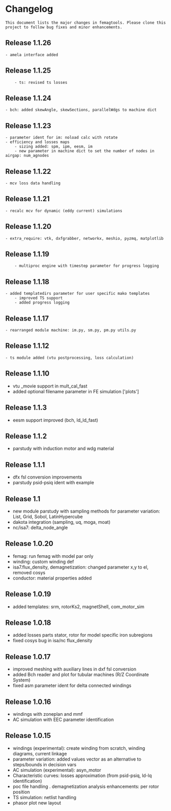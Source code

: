 # Changelog

	This document lists the major changes in femagtools. Please clone this project to follow bug fixes and minor enhancements.

## Release 1.1.26
	- amela interface added

## Release 1.1.25
        - ts: revised ts losses

## Release 1.1.24
	- bch: added skewAngle, skewSections, parallelWdgs to machine dict

## Release 1.1.23
	- parameter ident for im: noload calc with rotate
	- efficiency and losses maps
        - sizing added: spm, ipm, eesm, im
        - new parameter in machine dict to set the number of nodes in airgap: num_agnodes
## Release 1.1.22
	- mcv loss data handling

## Release 1.1.21
	- recalc mcv for dynamic (eddy current) simulations

## Release 1.1.20
	- extra_require: vtk, dxfgrabber, networkx, meshio, pyzmq, matplotlib

## Release 1.1.19
        - multiproc engine with timestep parameter for progress logging

## Release 1.1.18
	- added templatedirs parameter for user specific mako templates
        - improved TS support
        - added progress logging

## Release 1.1.17
	- rearranged module machine: im.py, sm.py, pm.py utils.py

## Release 1.1.12
	- ts module added (vtu postprocessing, loss calculation)

## Release 1.1.10
- vtu _movie support in mult_cal_fast
- added optional filename parameter in FE simulation ['plots']

## Release 1.1.3
- eesm support improved (bch, ld_ld_fast)

## Release 1.1.2
- parstudy with induction motor and wdg material

## Release 1.1.1
- dfx fsl conversion improvements
- parstudy psid-psiq ident with example

## Release 1.1
- new module parstudy with sampling methods for parameter variation: List, Grid, Sobol, LatinHypercube
- dakota integration (sampling, uq, moga, moat)
- nc/isa7: delta_node_angle

## Release 1.0.20
- femag: run femag with model par only
- winding: custom winding def
- isa7.flux_density, demagnetization: changed parameter x,y to el, removed cosys
- conductor: material properties added

## Release 1.0.19
- added templates: srm, rotorKs2, magnetShell, com_motor_sim

## Release 1.0.18
- added losses parts stator, rotor for model specific iron subregions
- fixed cosys bug in isa/nc flux_density

## Release 1.0.17
- improved meshing with auxiliary lines in dxf fsl conversion
- added Bch reader and plot for tubular machines (R/Z Coordinate System)
- fixed asm parameter ident for delta connected windings

## Release 1.0.16
- windings with zoneplan and mmf
- AC simulation with EEC parameter identification

## Release 1.0.15

- windings (experimental): create winding from scratch, winding diagrams, current linkage
- parameter variation: added values vector as an alternative to steps/bounds in decision vars
- AC simulation (experimental): asyn_motor
- Characteristic curves: losses approximation (from psid-psiq, ld-lq identification)
- poc file handling
. demagnetization analysis enhancements: per rotor position
- TS simulation: netlist handling
- phasor plot new layout
